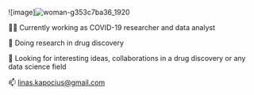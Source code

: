 
![image]![woman-g353c7ba36_1920](https://user-images.githubusercontent.com/68922285/188275446-9bd3db58-8c5c-4dc7-916c-14d3b6bd3f99.jpg)

👨‍🔬 Currently working as COVID-19 researcher and data analyst

🔬 Doing research in drug discovery

🤔 Looking for interesting ideas, collaborations in a drug discovery or any data science field


📫 linas.kapocius@gmail.com

